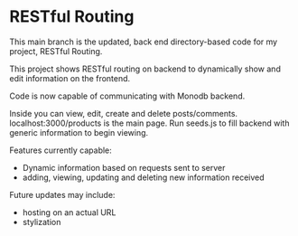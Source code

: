 # RESTful Routing

This main branch is the updated, back end directory-based code for my project, RESTful Routing. 

This project shows RESTful routing on backend to dynamically show and edit information on the frontend. 

Code is now capable of communicating with Monodb backend.

Inside you can view, edit, create and delete posts/comments. localhost:3000/products is the main page. Run seeds.js to fill backend with generic information to begin viewing. 

Features currently capable:
* Dynamic information based on requests sent to server
* adding, viewing, updating and deleting new information received

Future updates may include:
* hosting on an actual URL
* stylization
